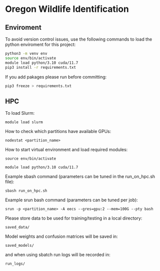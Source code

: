 # Oregon Wildlife Identification

## Enviroment
To avoid version control issues, use the following commands to load the python enviroment for this project:
```bash
python3 -m venv env
source env/bin/activate
module load python/3.10 cuda/11.7
pip3 install -r requirements.txt
```
If you add pakages please run before committing:
```bash
pip3 freeze > requirements.txt
```

## HPC
To load Slurm:

```module load slurm```

How to check which partitions have available GPUs:

```nodestat <partition_name>```

How to start virtual environment and load required modules:

```source env/bin/activate ```

```module load python/3.10 cuda/11.7```

Example sbash command (parameters can be tuned in the run_on_hpc.sh file):

```sbash run_on_hpc.sh```

Example srun bash command (parameters can be tuned per job):

```srun -p <partition_name> -A eecs --gres=gpu:2 --mem=100G --pty bash```

Please store data to be used for training/testing in a local directory:

```saved_data/```

Model weights and confusion matrices will be saved in: 

```saved_models/```

and when using sbatch run logs will be recorded in:

 ```run_logs/```

